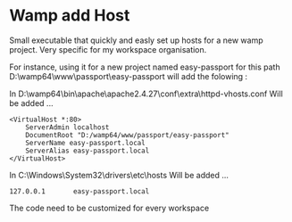 <h1>Wamp add Host</h1>

Small executable that quickly and easly set up hosts for a new wamp project. Very specific for my workspace organisation.

For instance, using it for a new project named easy-passport for this path D:\wamp64\www\passport\easy-passport will add the folowing :

In D:\wamp64\bin\apache\apache2.4.27\conf\extra\httpd-vhosts.conf
Will be added ...
    
    <VirtualHost *:80>
        ServerAdmin localhost
        DocumentRoot "D:/wamp64/www/passport/easy-passport"
        ServerName easy-passport.local
        ServerAlias easy-passport.local
    </VirtualHost>


    
In C:\Windows\System32\drivers\etc\hosts
Will be added ...
    
    127.0.0.1       easy-passport.local
    
    
The code need to be customized for every workspace

